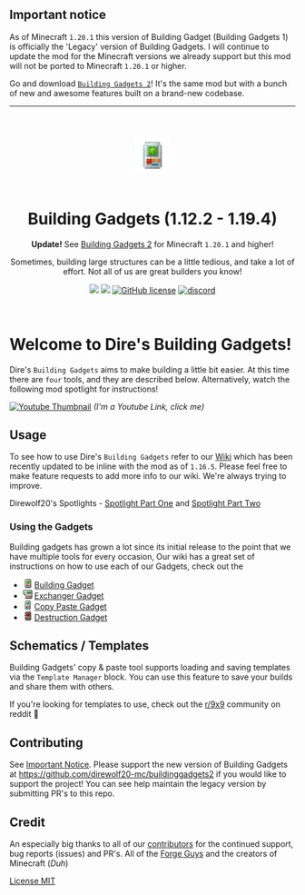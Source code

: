 ## Important notice

As of Minecraft `1.20.1` this version of Building Gadget (Building Gadgets 1) is officially the 'Legacy' version of Building Gadgets. I will continue to update the mod for the Minecraft versions we already support but this mod will not be ported to Minecraft `1.20.1` or higher. 

Go and download [`Building Gadgets 2`](https://github.com/direwolf20-mc/buildinggadgets2)! It's the same mod but with a bunch of new and awesome features built on a brand-new codebase. 

---
<p align="center" style="padding: 3em;"><img width="60" src="https://github.com/Direwolf20-MC/BuildingGadgets/blob/master/src/main/resources/buildinggadgets_logo.png?raw=true" /></p>
<h1 align="center" style="margin-top: 20px; border-bottom: 0;">Building Gadgets (1.12.2 - 1.19.4)</h1>
<p align="center">
<b>Update!</b> See <a href="https://github.com/direwolf20-mc/buildinggadgets2">Building Gadgets 2</a> for Minecraft <code>1.20.1</code> and higher!
</p>
<p align="center">Sometimes, building large structures can be a little tedious, and take a lot of effort. Not all of us are great builders you know!
</p>
<p align="center">
    <a href="https://minecraft.curseforge.com/projects/building-gadgets"><img src="http://cf.way2muchnoise.eu/full_298187_downloads.svg" /></a>
    <a href="https://minecraft.curseforge.com/projects/building-gadgets"><img src="http://cf.way2muchnoise.eu/versions/298187.svg" /></a>
    <a href="https://github.com/Direwolf20-MC/BuildingGadgets/blob/master/LICENSE.md"><img alt="GitHub license" src="https://img.shields.io/github/license/direwolf20-MC/buildinggadgets"></a>
    <a href="https://discord.gg/qqUUtu3"><img alt="discord" src="https://img.shields.io/discord/541740767761399808" ></a>
</p>

<p data-comment="this fakes a line break">&zwnj;</p>

# Welcome to Dire's Building Gadgets!

Dire's `Building Gadgets` aims to make building a little bit easier. At this time there are `four` tools, and they are described below. Alternatively, watch the following mod spotlight for instructions!

[![Youtube Thumbnail](https://img.youtube.com/vi/D4Ib4h7aTSk/maxresdefault.jpg)](https://www.youtube.com/watch?v=D4Ib4h7aTSk)
_(I'm a Youtube Link, click me)_

## Usage

To see how to use Dire's `Building Gadgets` refer to our [Wiki](https://github.com/Direwolf20-MC/BuildingGadgets/wiki) which has been recently updated to be inline with the mod as of `1.16.5`. Please feel free to make feature requests to add more info to our wiki. We're always trying to improve.

Direwolf20's Spotlights - [Spotlight Part One](https://youtu.be/D4Ib4h7aTSk) and [Spotlight Part Two](https://youtu.be/JS1Xx_kwQQ0)

### Using the Gadgets

Building gadgets has grown a lot since its initial release to the point that we have multiple tools for every occasion, Our wiki has a great set of instructions on how to use each of our Gadgets, check out the

- ![](./src/main/resources/assets/buildinggadgets/textures/item/gadget_building.png) [Building Gadget](https://github.com/Direwolf20-MC/BuildingGadgets/wiki/Building-Gadget)
- ![](./src/main/resources/assets/buildinggadgets/textures/item/gadget_exchanging.png) [Exchanger Gadget](https://github.com/Direwolf20-MC/BuildingGadgets/wiki/Exchanger-Gadget)
- ![](./src/main/resources/assets/buildinggadgets/textures/item/gadget_copy_paste.png) [Copy Paste Gadget](https://github.com/Direwolf20-MC/BuildingGadgets/wiki/Copy-Paste-Gadget)
- ![](./src/main/resources/assets/buildinggadgets/textures/item/gadget_destruction.png) [Destruction Gadget](https://github.com/Direwolf20-MC/BuildingGadgets/wiki/Destruction-Gadget)

## Schematics / Templates

Building Gadgets' copy & paste tool supports loading and saving templates via the `Template Manager` block. You can use this feature to save your builds and share them with others. 

If you're looking for templates to use, check out the [r/9x9](https://www.reddit.com/r/9x9/) community on reddit 🎉

## Contributing

See [Important Notice](#important-notice). Please support the new version of Building Gadgets at https://github.com/direwolf20-mc/buildinggadgets2 if you would like to support the project! You can see help maintain the legacy version by submitting PR's to this repo.

## Credit

An especially big thanks to all of our [contributors](https://github.com/Direwolf20-MC/BuildingGadgets/graphs/contributors) for the continued support, bug reports (issues) and PR's. All of the [Forge Guys](https://github.com/orgs/MinecraftForge/people) and the creators of Minecraft (*Duh*)

[License MIT](License.md)
